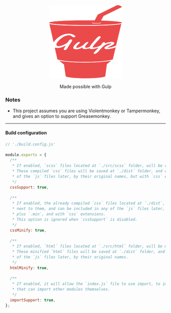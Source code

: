 <p align="center">
  <a href="https://gulpjs.com">
    <img width="230" height="230" src="https://github.com/FlowerForWar/scrapyard/raw/main/gulp.svg" />
  </a>
  <p align="center">Made possible with Gulp</p>
</p>

### Notes
* This project assumes you are using Violentmonkey or Tampermonkey, and gives an option to support Greasemonkey.

---

#### Build configuration
```js
// './build.config.js'

module.exports = {
  /**
   * If enabled, `scss` files located at `./src/scss` folder, will be compiled to `css` files.
   * These compiled `css` files will be saved at `./dist` folder, and can be included in any
   * of the `js` files later, by their original names, but with `css` extensions.
   */
  cssSupport: true,

  /**
   * If enabled, the already compiled `css` files located at `./dist`, will have minified versions
   * next to them, and can be included in any of the `js` files later, by their original names,
   * plus `.min`, and with `css` extensions.
   * This option is ignored when `cssSupport` is disabled.
   */
  cssMinify: true,

  /**
   * If enabled, `html` files located at `./src/html` folder, will be minified.
   * These minified `html` files will be saved at `./dist` folder, and can be included in any
   * of the `js` files later, by their original names.
   */
  htmlMinify: true,

  /**
   * If enabled, it will allow the `index.js` file to use import, to import other modules,
   * that can import other modules themselves.
   */
  importSupport: true,
};
```
